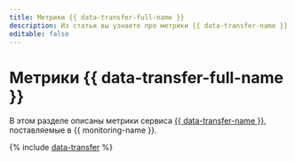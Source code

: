 ```yaml
---
title: Метрики {{ data-transfer-full-name }}
description: Из статьи вы узнаете про метрики {{ data-transfer-name }}.
editable: false
---
```


# Метрики {{ data-transfer-full-name }}

В этом разделе описаны метрики сервиса [{{ data-transfer-name }}](../../data-transfer/index.yaml), поставляемые в {{ monitoring-name }}.

{% include [data-transfer](../../_includes/monitoring/metrics-ref/data-transfer.md) %}